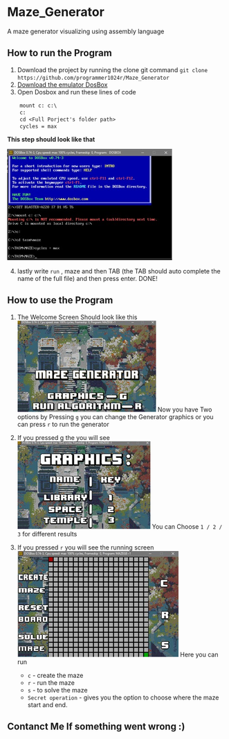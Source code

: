 

# Maze_Generator
A maze generator visualizing using assembly language 

## How to run the Program
1. Download the project by running the clone git command `git clone https://github.com/programmer1024r/Maze_Generator`
2. [Download the emulator DosBox](http://data.cyber.org.il/assembly/dosbox.exe)
3. Open Dosbox and run these lines of code 
```
    mount c: c:\
    c:
    cd <Full Porject's folder path>
    cycles = max
```
**This step should look like that**

![alt text](https://github.com/programmer1024r/Maze_Generator/blob/main/Images%20for%20Instructions/processAssembly.jpeg?raw=true)

4. lastly write `run` , maze and then TAB (the TAB should auto complete the name of the full file) and then press enter. DONE!

## How to use the Program
1.	The Welcome Screen Should look like this
![alt text](https://github.com/programmer1024r/Maze_Generator/blob/main/Images%20for%20Instructions/welcomeScreen.jpeg?raw=true)
Now you have Two options by Pressing `g` you can change the Generator graphics or you can press `r` to run the generator

2. If you pressed g the you will see 
![alt text](https://github.com/programmer1024r/Maze_Generator/blob/main/Images%20for%20Instructions/GraphicsScreen.jpeg?raw=true)
You can Choose `1 / 2 / 3` for different results

3. If you pressed `r` you will see the running screen
![alt text](https://github.com/programmer1024r/Maze_Generator/blob/main/Images%20for%20Instructions/PlayScreen.jpeg?raw=true)
Here you can run 
	* `c` - create the maze
	* `r` - run the maze 
	* `s` - to solve the maze
	* `Secret operation` - gives you the option to choose where the maze start and end.

## Contanct Me If something went wrong :)
